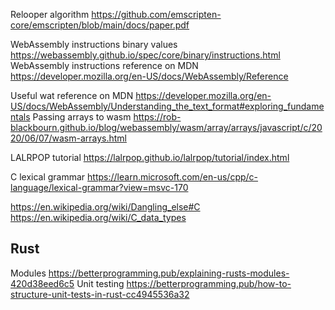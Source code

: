 Relooper algorithm https://github.com/emscripten-core/emscripten/blob/main/docs/paper.pdf

WebAssembly instructions binary values https://webassembly.github.io/spec/core/binary/instructions.html
WebAssembly instructions reference on MDN https://developer.mozilla.org/en-US/docs/WebAssembly/Reference

Useful wat reference on MDN https://developer.mozilla.org/en-US/docs/WebAssembly/Understanding_the_text_format#exploring_fundamentals
Passing arrays to wasm https://rob-blackbourn.github.io/blog/webassembly/wasm/array/arrays/javascript/c/2020/06/07/wasm-arrays.html

LALRPOP tutorial https://lalrpop.github.io/lalrpop/tutorial/index.html

C lexical grammar https://learn.microsoft.com/en-us/cpp/c-language/lexical-grammar?view=msvc-170

https://en.wikipedia.org/wiki/Dangling_else#C
https://en.wikipedia.org/wiki/C_data_types

## Rust

Modules https://betterprogramming.pub/explaining-rusts-modules-420d38eed6c5
Unit testing https://betterprogramming.pub/how-to-structure-unit-tests-in-rust-cc4945536a32